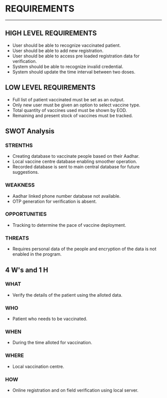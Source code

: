 # REQUIREMENTS
---

## HIGH LEVEL REQUIREMENTS

  * User should be able to recognize vaccinated patient.
  * User should be able to add new registration.
  * User should be able to access pre loaded registration data for verification.
  * System should be able to recognize invalid credential.
  * System should update the time interval between two doses.

## LOW LEVEL REQUIREMENTS

  * Full list of patient vaccinated must be set as an output.
  * Only new user must be given an option to select vaccine type.
  * Total quantity of vaccines used must be shown by EOD.
  * Remaining and present stock of vaccines must be tracked.

## SWOT Analysis

### STRENTHS
  * Creating database to vaccinate people based on their Aadhar.
  * Local vaccine centre database enabling smoother operation.
  * Recorded database is sent to main central database for future suggestions.

### WEAKNESS
  * Aadhar linked phone number database not available.
  * OTP generation for verification is absent.

### OPPORTUNITIES
  * Tracking to determine the pace of vaccine deployment.

### THREATS
  * Requires personal data of the people and encryption of the data is not enabled in the program.

## 4 W's and 1 H


### WHAT
  * Verify the details of the patient using the alloted data.

### WHO
  * Patient who needs to be vaccinated.

### WHEN
  * During the time alloted for vaccination.

### WHERE
  * Local vaccination centre.

### HOW
  * Online registration and on field verification using local server.
